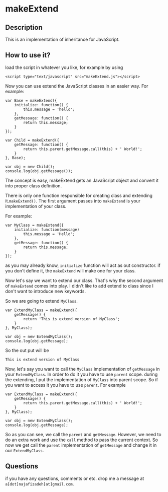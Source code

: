 makeExtend
==========

Description
----------------
This is an implementation of inheritance for JavaScript.

How to use it?
--------------------
load the script in whatever you like, for example by using

    <script type="text/javascript" src="makeExtend.js"></script>


Now you can use extend the JavaScript classes in an easier way.
For example:

    var Base = makeExtend({
        initialize: function() {
            this.message = 'hello';
        },
        getMessage: function() {
            return this.message;
        }
    });

    var Child = makeExtend({
        getMessage: function() {
            return this.parent.getMessage.call(this) + ' World!';
        }
    }, Base);

    var obj = new Child();
    console.log(obj.getMessage());

The concept is easy, makeExtend gets an JavaScript object and convert it into proper class definition.

There is only one function responsible for creating class and extending it.`makeExtend()`.
The first argument passes into `makeExtend` is your implementation of your class.

For example:

    var MyClass = makeExtend({
        initialize: function(message)
            this.message = 'Hello';
        },
        getMessage: function() {
            return this.message;
        }
    });

as you may already know, `initialize` function will act as out constructor. if you don't define it, the `makeExtend` will make one for your class.

Now let's say we want to extend our class. That's why the second argument of `makeExtend` comes into play. I didn't like to add extend to class since I don't want to introduce new keywords.

So we are going to extend `MyClass`.

    var ExtendMyClass = makeExtend({
        getMessage() {
            return 'This is extend version of MyClass';
        }
    }, MyClass);

    var obj = new ExtendMyClass();
    console.log(obj.getMessage);

So the out put will be

    This is extend version of MyClass

Now, let's say you want to call the `MyClass` implementation of `getMessage` in your `ExtendMyClass`. In order to do it you have to use `parent` scope. during the extending, I put the implementation of `MyClass` into parent scope. So if you want to access it you have to use `parent`. For example

    var ExtendMyClass = makeExtend({
        getMessage() {
            return this.parent.getMessage.call(this) + ' World!';
        }
    }, MyClass);

    var obj = new ExtendMyClass();
    console.log(obj.getMessage);

So as you can see, we call the `parent` and `getMessage`. However, we need to do an extra work and use the `call` method to pass the current context. So now we get call the `parent` implementation of `getMessage` and change it in our `ExtendMyClass`.

Questions
--------------
if you have any questions, comments or etc. drop me a message at `a[dot]najafizadeh[at]gmail.com`.

